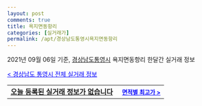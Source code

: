```yaml
---
layout: post
comments: true
title: 욕지면동항리
categories: [실거래가]
permalink: /apt/경상남도통영시욕지면동항리
---
```


2021년 09월 06일 기준, <a href="/apt/경상남도통영시">경상남도통영시</a> 욕지면동항리 한달간 실거래 정보

<a style="color: blue;" href="/apt/경상남도통영시">< 경상남도 통영시 전체 실거래 정보</a>
<!---- start ---->
<table>
  <tr>
    <td colspan="4" style="font-weight: bold;"><a href="/apt/경상남도통영시욕지면동항리{name_without_space}">오늘 등록된 실거래 정보가 없습니다</a> &nbsp;&nbsp;&nbsp; <a style="color: blue; font-size: smaller;" href="/apt/경상남도통영시욕지면동항리{name_without_space}">면적별 최고가 ></a></td>
  </tr>
    
</table>
<!---- end ---->
    